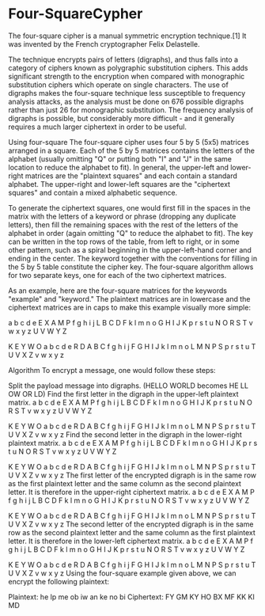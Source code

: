 # Four-SquareCypher

The four-square cipher is a manual symmetric encryption technique.[1] It was invented by the French cryptographer Felix Delastelle.

The technique encrypts pairs of letters (digraphs), and thus falls into a category of ciphers known as polygraphic substitution ciphers. This adds significant strength to the encryption when compared with monographic substitution ciphers which operate on single characters. The use of digraphs makes the four-square technique less susceptible to frequency analysis attacks, as the analysis must be done on 676 possible digraphs rather than just 26 for monographic substitution. The frequency analysis of digraphs is possible, but considerably more difficult - and it generally requires a much larger ciphertext in order to be useful.

Using four-square
The four-square cipher uses four 5 by 5 (5x5) matrices arranged in a square. Each of the 5 by 5 matrices contains the letters of the alphabet (usually omitting "Q" or putting both "I" and "J" in the same location to reduce the alphabet to fit). In general, the upper-left and lower-right matrices are the "plaintext squares" and each contain a standard alphabet. The upper-right and lower-left squares are the "ciphertext squares" and contain a mixed alphabetic sequence.

To generate the ciphertext squares, one would first fill in the spaces in the matrix with the letters of a keyword or phrase (dropping any duplicate letters), then fill the remaining spaces with the rest of the letters of the alphabet in order (again omitting "Q" to reduce the alphabet to fit). The key can be written in the top rows of the table, from left to right, or in some other pattern, such as a spiral beginning in the upper-left-hand corner and ending in the center. The keyword together with the conventions for filling in the 5 by 5 table constitute the cipher key. The four-square algorithm allows for two separate keys, one for each of the two ciphertext matrices.

As an example, here are the four-square matrices for the keywords "example" and "keyword." The plaintext matrices are in lowercase and the ciphertext matrices are in caps to make this example visually more simple:

a b c d e   E X A M P
f g h i j   L B C D F
k l m n o   G H I J K
p r s t u   N O R S T
v w x y z   U V W Y Z
 
K E Y W O   a b c d e
R D A B C   f g h i j
F G H I J   k l m n o
L M N P S   p r s t u
T U V X Z   v w x y z

Algorithm
To encrypt a message, one would follow these steps:

Split the payload message into digraphs. (HELLO WORLD becomes HE LL OW OR LD)
Find the first letter in the digraph in the upper-left plaintext matrix.
a b c d e   E X A M P
f g h i j   L B C D F
k l m n o   G H I J K
p r s t u   N O R S T
v w x y z   U V W Y Z
 
K E Y W O   a b c d e
R D A B C   f g h i j
F G H I J   k l m n o
L M N P S   p r s t u
T U V X Z   v w x y z
Find the second letter in the digraph in the lower-right plaintext matrix.
a b c d e   E X A M P
f g h i j   L B C D F
k l m n o   G H I J K
p r s t u   N O R S T
v w x y z   U V W Y Z
 
K E Y W O   a b c d e
R D A B C   f g h i j
F G H I J   k l m n o
L M N P S   p r s t u
T U V X Z   v w x y z
The first letter of the encrypted digraph is in the same row as the first plaintext letter and the same column as the second plaintext letter. It is therefore in the upper-right ciphertext matrix.
a b c d e   E X A M P
f g h i j   L B C D F
k l m n o   G H I J K
p r s t u   N O R S T
v w x y z   U V W Y Z
 
K E Y W O   a b c d e
R D A B C   f g h i j
F G H I J   k l m n o
L M N P S   p r s t u
T U V X Z   v w x y z
The second letter of the encrypted digraph is in the same row as the second plaintext letter and the same column as the first plaintext letter. It is therefore in the lower-left ciphertext matrix.
a b c d e   E X A M P
f g h i j   L B C D F
k l m n o   G H I J K
p r s t u   N O R S T
v w x y z   U V W Y Z
 
K E Y W O   a b c d e
R D A B C   f g h i j
F G H I J   k l m n o
L M N P S   p r s t u
T U V X Z   v w x y z
Using the four-square example given above, we can encrypt the following plaintext:

Plaintext:  he lp me ob iw an ke no bi
Ciphertext: FY GM KY HO BX MF KK KI MD
